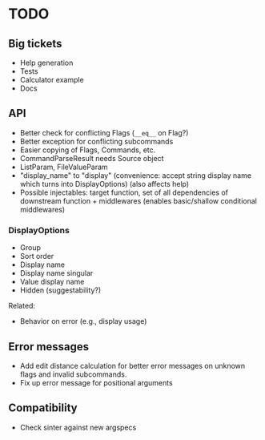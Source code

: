 # TODO

## Big tickets

* Help generation
* Tests
* Calculator example
* Docs

## API

* Better check for conflicting Flags (`__eq__` on Flag?)
* Better exception for conflicting subcommands
* Easier copying of Flags, Commands, etc.
* CommandParseResult needs Source object
* ListParam, FileValueParam
* "display_name" to "display" (convenience: accept string display name
  which turns into DisplayOptions) (also affects help)
* Possible injectables: target function, set of all dependencies of
  downstream function + middlewares (enables basic/shallow conditional
  middlewares)

### DisplayOptions

* Group
* Sort order
* Display name
* Display name singular
* Value display name
* Hidden (suggestability?)

Related:

* Behavior on error (e.g., display usage)

## Error messages

* Add edit distance calculation for better error messages on unknown
  flags and invalid subcommands.
* Fix up error message for positional arguments

## Compatibility

* Check sinter against new argspecs
